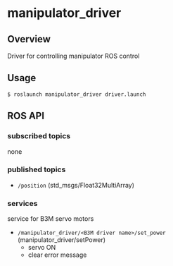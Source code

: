 # manipulator_driver

## Overview
Driver for controlling manipulator
ROS control

## Usage
```
$ roslaunch manipulator_driver driver.launch
```

## ROS API
### subscribed topics
none

### published topics
* `/position` (std_msgs/Float32MultiArray)

### services
service for B3M servo motors
* `/manipulator_driver/<B3M driver name>/set_power` (manipulator_driver/setPower)
  * servo ON
  * clear error message
